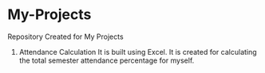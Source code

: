 # My-Projects
Repository Created for My Projects
1. Attendance Calculation
   It is built using Excel. It is created for calculating the total semester attendance percentage for myself.
